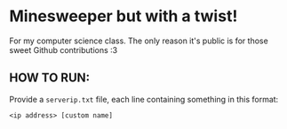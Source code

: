 # Minesweeper but with a twist!
For my computer science class. The only reason it's public is for those sweet Github contributions :3
## HOW TO RUN:
Provide a `serverip.txt` file, each line containing something in this format:  
```
<ip address> [custom name]
```
